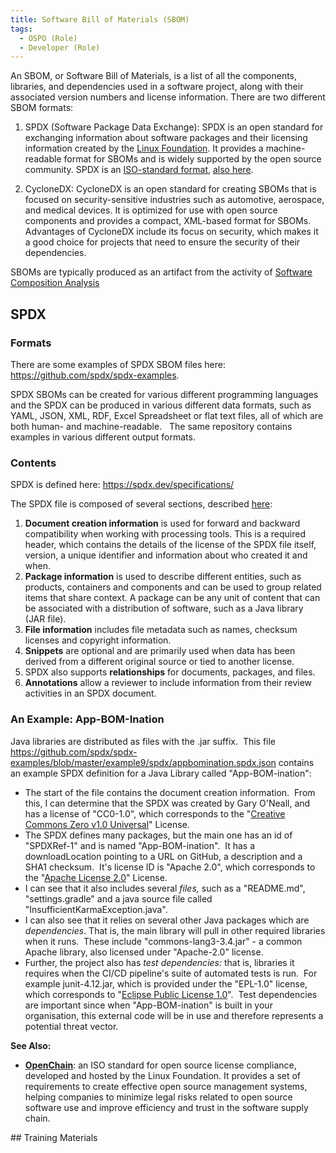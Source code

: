 ```yaml
---
title: Software Bill of Materials (SBOM)
tags: 
  - OSPO (Role)
  - Developer (Role)
---
```


An SBOM, or Software Bill of Materials, is a list of all the components, libraries, and dependencies used in a software project, along with their associated version numbers and license information. There are two different SBOM formats:

1. SPDX (Software Package Data Exchange): SPDX is an open standard for exchanging information about software packages and their licensing information created by the [Linux Foundation](https://spdx.dev/about/). It provides a machine-readable format for SBOMs and is widely supported by the open source community. SPDX is an [ISO-standard format](https://www.iso.org/standard/81870.html), [also here](https://spdx.dev/spdx-specification-is-now-an-iso-standard/).

2. CycloneDX: CycloneDX is an open standard for creating SBOMs that is focused on security-sensitive industries such as automotive, aerospace, and medical devices. It is optimized for use with open source components and provides a compact, XML-based format for SBOMs. Advantages of CycloneDX include its focus on security, which makes it a good choice for projects that need to ensure the security of their dependencies.

SBOMs are typically produced as an artifact from the activity of [Software Composition Analysis](../Activities/Level-2/Supply-Chain-Security#Software-Composition-Analysis)

## SPDX

### Formats

There are some examples of SPDX SBOM files here: <https://github.com/spdx/spdx-examples>.

SPDX SBOMs can be created for various different programming languages and the SPDX can be produced in various different data formats, such as YAML, JSON, XML, RDF, Excel Spreadsheet or flat text files, all of which are both human- and machine-readable.   The same repository contains examples in various different output formats.

### Contents

SPDX is defined here: <https://spdx.dev/specifications/>

The SPDX file is composed of several sections, described [here](https://www.csoonline.com/article/3668530/sbom-formats-spdx-and-cyclonedx-compared.html):

1. **Document creation information** is used for forward and backward compatibility when working with processing tools. This is a required header, which contains the details of the license of the SPDX file itself, version, a unique identifier and information about who created it and when.
2. **Package information** is used to describe different entities, such as products, containers and components and can be used to group related items that share context. A package can be any unit of content that can be associated with a distribution of software, such as a Java library (JAR file).
3. **File information** includes file metadata such as names, checksum licenses and copyright information.
4. **Snippets** are optional and are primarily used when data has been derived from a different original source or tied to another license.
5. SPDX also supports **relationships** for documents, packages, and files.
6. **Annotations** allow a reviewer to include information from their review activities in an SPDX document. 

### An Example: App-BOM-Ination

Java libraries are distributed as files with the .jar suffix.  This file <https://github.com/spdx/spdx-examples/blob/master/example9/spdx/appbomination.spdx.json> contains an example SPDX definition for a Java Library called "App-BOM-ination":

* The start of the file contains the document creation information.  From this, I can determine that the SPDX was created by Gary O'Neall, and has a license of "CC0-1.0", which corresponds to the "[Creative Commons Zero v1.0 Universal](https://spdx.org/licenses/CC0-1.0.html)" License.
* The SPDX defines many packages, but the main one has an id of "SPDXRef-1" and is named "App-BOM-ination".  It has a downloadLocation pointing to a URL on GitHub, a description and a SHA1 checksum.  It's license ID is "Apache 2.0", which corresponds to the "[Apache License 2.0](https://spdx.org/licenses/Apache-2.0.html)" License.
* I can see that it also includes several _files,_ such as a "README.md", "settings.gradle" and a java source file called "InsufficientKarmaException.java".
* I can also see that it relies on several other Java packages which are _dependencies_. That is, the main library will pull in other required libraries when it runs.  These include "commons-lang3-3.4.jar" - a common Apache library, also licensed under "Apache-2.0" license.
* Further, the project also has _test dependencies:_ that is, libraries it requires when the CI/CD pipeline's suite of automated tests is run.  For example junit-4.12.jar, which is provided under the "EPL-1.0" license, which corresponds to "[Eclipse Public License 1.0](https://spdx.org/licenses/EPL-1.0.html)".  Test dependencies are important since when "App-BOM-ination" is built in your organisation, this external code will be in use and therefore represents a potential threat vector.

**See Also:**

- **[OpenChain]( https://www.openchainproject.org/)**:  an ISO standard for open source license compliance, developed and hosted by the Linux Foundation. It provides a set of requirements to create effective open source management systems, helping companies to minimize legal risks related to open source software use and improve efficiency and trust in the software supply chain.

## Training Materials

<BokTagList tag="SBOMs (Artifacts)" filter="Training" />

